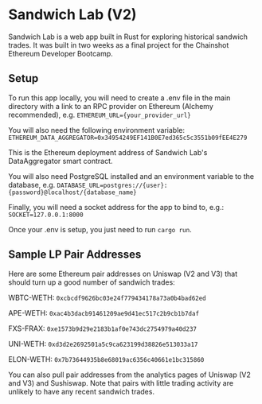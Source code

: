 # Sandwich Lab (V2)
Sandwich Lab is a web app built in Rust for exploring historical sandwich trades. It was built in two weeks as a final project for the Chainshot Ethereum Developer Bootcamp.

## Setup
To run this app locally, you will need to create a .env file in the main directory with a link to an RPC provider on Ethereum (Alchemy recommended), e.g.
`ETHEREUM_URL={your_provider_url}`

You will also need the following environment variable:
`ETHEREUM_DATA_AGGREGATOR=0x34954249EF141B0E7ed365c5c3551b09fEE4E279`

This is the Ethereum deployment address of Sandwich Lab's DataAggregator smart contract.

You will also need PostgreSQL installed and an environment variable to the database, e.g.
`DATABASE_URL=postgres://{user}:{password}@localhost/{database_name}`

Finally, you will need a socket address for the app to bind to, e.g.:
`SOCKET=127.0.0.1:8000`

Once your .env is setup, you just need to run `cargo run`.

## Sample LP Pair Addresses
Here are some Ethereum pair addresses on Uniswap (V2 and V3) that should turn up a good number of sandwich trades:

WBTC-WETH: `0xcbcdf9626bc03e24f779434178a73a0b4bad62ed`

APE-WETH: `0xac4b3dacb91461209ae9d41ec517c2b9cb1b7daf`

FXS-FRAX: `0xe1573b9d29e2183b1af0e743dc2754979a40d237`

UNI-WETH: `0xd3d2e2692501a5c9ca623199d38826e513033a17`

ELON-WETH: `0x7b73644935b8e68019ac6356c40661e1bc315860`

You can also pull pair addresses from the analytics pages of Uniswap (V2 and V3) and Sushiswap. Note that pairs with little trading activity are unlikely to have any recent sandwich trades.
